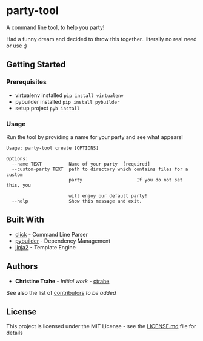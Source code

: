 # party-tool

A command line tool, to help you party!

Had a funny dream and decided to throw this together.. literally no real need or use ;)

## Getting Started

### Prerequisites

* virtualenv installed `pip install virtualenv`
* pybuilder installed `pip install pybuilder`
* setup project `pyb install`

### Usage

Run the tool by providing a name for your party and see what appears!

```
Usage: party-tool create [OPTIONS]

Options:
  --name TEXT          Name of your party  [required]
  --custom-party TEXT  path to directory which contains files for a custom
                       party                    If you do not set this, you

                       will enjoy our default party!
  --help               Show this message and exit.
```

## Built With

* [click](http://click.pocoo.org/) - Command Line Parser
* [pybuilder](https://github.com/pybuilder/pybuilder) - Dependency Management
* [jinja2](http://jinja.pocoo.org) - Template Engine

## Authors

* **Christine Trahe** - *Initial work* - [ctrahe](https://github.com/trahec)

See also the list of [contributors]() *to be added*

## License

This project is licensed under the MIT License - see the [LICENSE.md](LICENSE.md) file for details
